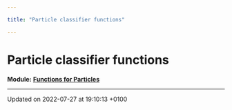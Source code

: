 ```yaml
---

title: "Particle classifier functions"

---
```


# Particle classifier functions

**Module:** **[Functions for Particles](http://example.org/modules/group__particleutils/)**








-------------------------------

Updated on 2022-07-27 at 19:10:13 +0100